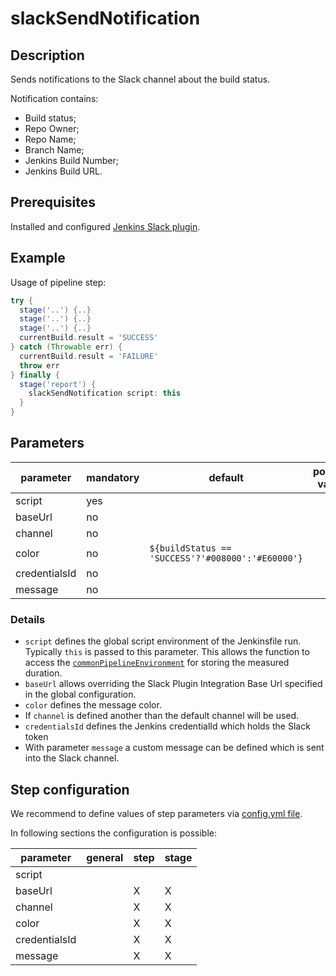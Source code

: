# slackSendNotification

## Description

Sends notifications to the Slack channel about the build status.

Notification contains:

* Build status;
* Repo Owner;
* Repo Name;
* Branch Name;
* Jenkins Build Number;
* Jenkins Build URL.

## Prerequisites

Installed and configured [Jenkins Slack plugin](https://github.com/jenkinsci/slack-plugin).

## Example

Usage of pipeline step:

```groovy
try {
  stage('..') {..}
  stage('..') {..}
  stage('..') {..}
  currentBuild.result = 'SUCCESS'
} catch (Throwable err) {
  currentBuild.result = 'FAILURE'
  throw err
} finally {
  stage('report') {
    slackSendNotification script: this
  }
}
```

## Parameters

| parameter | mandatory | default | possible values |
| ----------|-----------|---------|-----------------|
|script|yes|||
|baseUrl|no|||
|channel|no|||
|color|no|`${buildStatus == 'SUCCESS'?'#008000':'#E60000'}`||
|credentialsId|no|||
|message|no|||

### Details

* `script` defines the global script environment of the Jenkinsfile run. Typically `this` is passed to this parameter. This allows the function to access the [`commonPipelineEnvironment`](commonPipelineEnvironment.md) for storing the measured duration.
* `baseUrl` allows overriding the Slack Plugin Integration Base Url specified in the global configuration.
* `color` defines the message color.
* If `channel` is defined another than the default channel will be used.
* `credentialsId` defines the Jenkins credentialId which holds the Slack token
* With parameter `message` a custom message can be defined which is sent into the Slack channel.

## Step configuration

We recommend to define values of step parameters via [config.yml file](../configuration.md).

In following sections the configuration is possible:

| parameter | general | step | stage |
| ----------|-----------|---------|-----------------|
|script||||
|baseUrl||X|X|
|channel||X|X|
|color||X|X|
|credentialsId||X|X|
|message||X|X|
